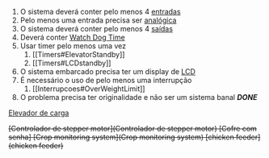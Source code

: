 1. O sistema deverá conter pelo menos 4 [entradas](IO/Entradas#Digital)
2. Pelo menos uma entrada precisa ser [analógica](IO/Entradas#Analog)
3. O sistema deverá conter pelo menos 4 [saídas](IO/Saidas)
4. Deverá conter [Watch Dog Time](WDTcheckpoints) 
5. Usar timer pelo menos uma vez
	1. [[Timers#ElevatorStandby]]
	2. [[Timers#LCDstandby]]
6. O sistema embarcado precisa ter um display de [LCD](IO/LCD)
7. É necessário o uso de pelo menos uma interrupção
	1. [[Interrupcoes#OverWeightLimit]]
8. O problema precisa ter originalidade e não ser um sistema banal ***DONE***

[Elevador de carga](Elevador)


~~[Controlador de stepper motor](Controlador de stepper motor)
[Cofre com senha]
[Crop monitoring system](Crop monitoring system)
[chicken feeder](chicken feeder)~~